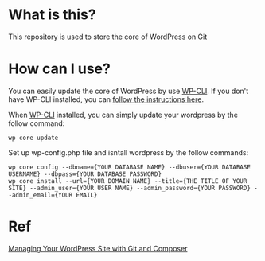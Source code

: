 # What is this?
This repository is used to store the core of WordPress on Git

# How can I use?
You can easily update the core of WordPress by use [WP-CLI](https://github.com/docker-library/official-images/tree/master/library).
If you don't have WP-CLI installed, you can [follow the instructions here](https://github.com/docker-library/official-images/tree/master/library).

When [WP-CLI](https://github.com/docker-library/official-images/tree/master/library) installed, you can simply update your wordpress by the follow command:
```
wp core update
```
Set up wp-config.php file and isntall wordpress by the follow commands:
```
wp core config --dbname={YOUR DATABASE NAME} --dbuser={YOUR DATABASE USERNAME} --dbpass={YOUR DATABASE PASSWORD}
wp core install --url={YOUR DOMAIN NAME} --title={THE TITLE OF YOUR SITE} --admin_user={YOUR USER NAME} --admin_password={YOUR PASSWORD} --admin_email={YOUR EMAIL}
```
# Ref
[Managing Your WordPress Site with Git and Composer](https://deliciousbrains.com/storing-wordpress-in-git/)
